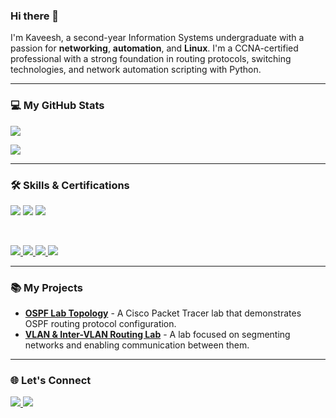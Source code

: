 ### Hi there 👋

I'm Kaveesh, a second-year Information Systems undergraduate with a passion for **networking**, **automation**, and **Linux**. I'm a CCNA-certified professional with a strong foundation in routing protocols, switching technologies, and network automation scripting with Python.

---

### 💻 My GitHub Stats

<p align="left">
  <a href="https://github.com/anuraghazra/github-readme-stats">
    <img src="https://github-readme-stats.vercel.app/api?username=KDIAS-JR7&show_icons=true&theme=solarized_light&rank_icon=percentile" />
  </a>
</p>

<p align="left">
  <a href="https://github.com/DenverCoder1/github-readme-streak-stats">
    <img src="https://github-readme-streak-stats.vercel.app/?user=KDIAS-JR7&theme=solarized-light" />
  </a>
</p>

---

### 🛠️ Skills & Certifications

<p align="left">
    <img src="https://img.shields.io/badge/CCNA_Certified-654321?style=for-the-badge&logo=cisco&logoColor=white" />
    <img src="https://img.shields.io/badge/Networking-D2B48C?style=for-the-badge&logo=cisco&logoColor=white" />
    <img src="https://img.shields.io/badge/Linux-A0522D?style=for-the-badge&logo=linux&logoColor=white" />
</p>

<br>

<p align="left">
    <a href="https://www.python.org">
        <img src="https://img.shields.io/badge/python-A0522D?style=for-the-badge&logo=python&logoColor=ffdd54" />
    </a>
    <a href="https://www.mysql.com/">
        <img src="https://img.shields.io/badge/MySQL-654321?style=for-the-badge&logo=mysql&logoColor=white" />
    </a>
    <a href="https://getbootstrap.com/">
        <img src="https://img.shields.io/badge/Bootstrap-D2B48C?style=for-the-badge&logo=bootstrap&logoColor=white" />
    </a>
    <a href="https://www.java.com/en/">
        <img src="https://img.shields.io/badge/Java-A0522D?style=for-the-badge&logo=java&logoColor=white" />
    </a>
</p>

---

### 📚 My Projects

* **[OSPF Lab Topology](https://github.com/KDIAS-JR7/OSPF-Lab-Topology)** - A Cisco Packet Tracer lab that demonstrates OSPF routing protocol configuration.
* **[VLAN & Inter-VLAN Routing Lab](https://github.com/KDIAS-JR7/VLAN-and-Inter-VLAN-Routing-Lab)** - A lab focused on segmenting networks and enabling communication between them.

---

### 🌐 Let's Connect

<p align="left">
    <a href="https://linkedin.com/in/linkedin.com/in/kaveesh-g-aa3946115/">
        <img src="https://img.shields.io/badge/LinkedIn-654321?style=for-the-badge&logo=linkedin&logoColor=white" />
    </a>
    <a href="mailto:kaveeshgoonasekara.com">
        <img src="https://img.shields.io/badge/Gmail-A0522D?style=for-the-badge&logo=gmail&logoColor=white" />
    </a>
</p>
